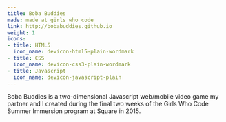 ```yaml
---
title: Boba Buddies
made: made at girls who code
link: http://bobabuddies.github.io
weight: 1
icons:
- title: HTML5
  icon_name: devicon-html5-plain-wordmark
- title: CSS
  icon_name: devicon-css3-plain-wordmark
- title: Javascript
  icon_name: devicon-javascript-plain
---
```

Boba Buddies is a two-dimensional Javascript web/mobile video game my partner and I created during the final two weeks of the Girls Who Code Summer Immersion program at Square in 2015.
